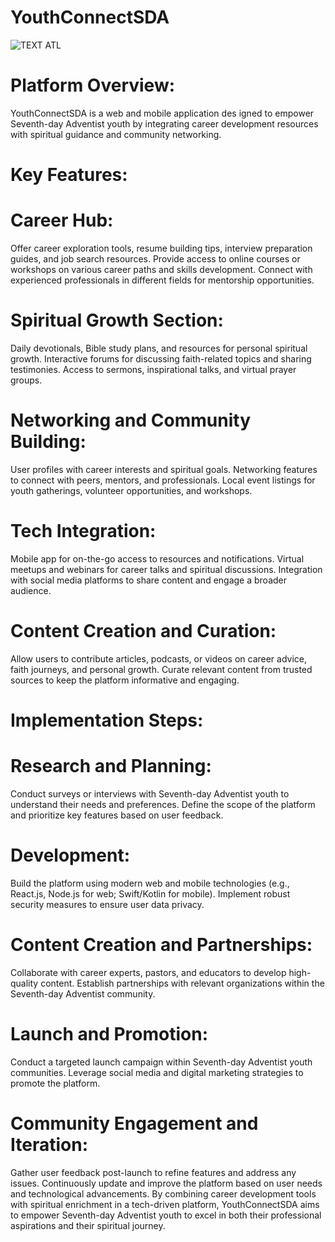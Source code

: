 # YouthConnectSDA

![TEXT ATL](https://harvestersng.org/wp-content/uploads/2022/07/Prog-v.jpg)

# Platform Overview:
YouthConnectSDA is a web and mobile application des   igned to empower Seventh-day Adventist youth by integrating career development resources with spiritual guidance and community networking.

# Key Features:

# Career Hub:
Offer career exploration tools, resume building tips, interview preparation guides, and job search resources.
Provide access to online courses or workshops on various career paths and skills development.
Connect with experienced professionals in different fields for mentorship opportunities.

# Spiritual Growth Section:
Daily devotionals, Bible study plans, and resources for personal spiritual growth.
Interactive forums for discussing faith-related topics and sharing testimonies.
Access to sermons, inspirational talks, and virtual prayer groups.

# Networking and Community Building:
User profiles with career interests and spiritual goals.
Networking features to connect with peers, mentors, and professionals.
Local event listings for youth gatherings, volunteer opportunities, and workshops.

# Tech Integration:
Mobile app for on-the-go access to resources and notifications.
Virtual meetups and webinars for career talks and spiritual discussions.
Integration with social media platforms to share content and engage a broader audience.

# Content Creation and Curation:
Allow users to contribute articles, podcasts, or videos on career advice, faith journeys, and personal growth.
Curate relevant content from trusted sources to keep the platform informative and engaging.

# Implementation Steps:

# Research and Planning:
Conduct surveys or interviews with Seventh-day Adventist youth to understand their needs and preferences.
Define the scope of the platform and prioritize key features based on user feedback.

# Development:
Build the platform using modern web and mobile technologies (e.g., React.js, Node.js for web; Swift/Kotlin for mobile).
Implement robust security measures to ensure user data privacy.

# Content Creation and Partnerships:
Collaborate with career experts, pastors, and educators to develop high-quality content.
Establish partnerships with relevant organizations within the Seventh-day Adventist community.

# Launch and Promotion:
Conduct a targeted launch campaign within Seventh-day Adventist youth communities.
Leverage social media and digital marketing strategies to promote the platform.

# Community Engagement and Iteration:
Gather user feedback post-launch to refine features and address any issues.
Continuously update and improve the platform based on user needs and technological advancements.
By combining career development tools with spiritual enrichment in a tech-driven platform, YouthConnectSDA aims to empower Seventh-day Adventist youth to excel in both their professional aspirations and their spiritual journey.
